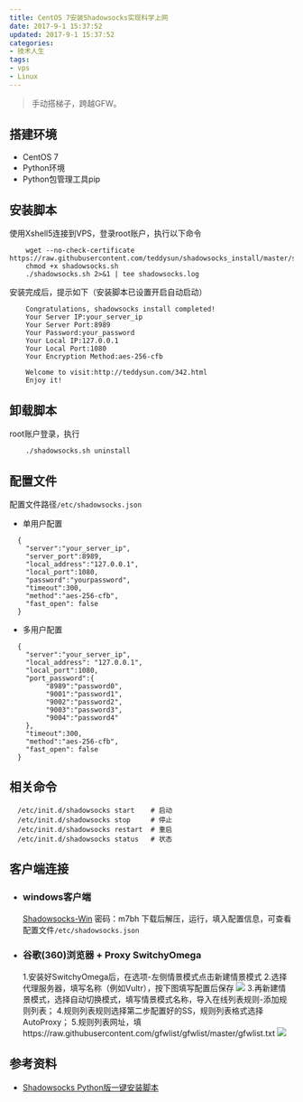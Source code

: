 ```yaml
---
title: CentOS 7安装Shadowsocks实现科学上网
date: 2017-9-1 15:37:52
updated: 2017-9-1 15:37:52
categories:
- 技术人生
tags:
- vps
- Linux
---
```


> 手动搭梯子，跨越GFW。

<!-- more -->

## 搭建环境

- CentOS 7
- Python环境
- Python包管理工具pip

## 安装脚本

使用Xshell5连接到VPS，登录root账户，执行以下命令
```
    wget --no-check-certificate https://raw.githubusercontent.com/teddysun/shadowsocks_install/master/shadowsocks.sh
    chmod +x shadowsocks.sh
    ./shadowsocks.sh 2>&1 | tee shadowsocks.log
```

安装完成后，提示如下（安装脚本已设置开启自动启动）
```
    Congratulations, shadowsocks install completed!
    Your Server IP:your_server_ip
    Your Server Port:8989
    Your Password:your_password
    Your Local IP:127.0.0.1
    Your Local Port:1080
    Your Encryption Method:aes-256-cfb

    Welcome to visit:http://teddysun.com/342.html
    Enjoy it!
```

## 卸载脚本
root账户登录，执行
```
    ./shadowsocks.sh uninstall
```

## 配置文件

配置文件路径`/etc/shadowsocks.json`

- 单用户配置
```
  {
    "server":"your_server_ip",
    "server_port":8989,
    "local_address":"127.0.0.1",
    "local_port":1080,
    "password":"yourpassword",
    "timeout":300,
    "method":"aes-256-cfb",
    "fast_open": false
  }
```
- 多用户配置
```
  {
    "server":"your_server_ip",
    "local_address": "127.0.0.1",
    "local_port":1080,
    "port_password":{
         "8989":"password0",
         "9001":"password1",
         "9002":"password2",
         "9003":"password3",
         "9004":"password4"
    },
    "timeout":300,
    "method":"aes-256-cfb",
    "fast_open": false
  }
```

## 相关命令

```
  /etc/init.d/shadowsocks start    # 启动
  /etc/init.d/shadowsocks stop     # 停止
  /etc/init.d/shadowsocks restart  # 重启
  /etc/init.d/shadowsocks status   # 状态
```

## 客户端连接

- ### windows客户端
    [Shadowsocks-Win](http://pan.baidu.com/s/1o8aBvL4)  密码：m7bh
    下载后解压，运行，填入配置信息，可查看配置文件`/etc/shadowsocks.json`

- ### 谷歌(360)浏览器 + Proxy SwitchyOmega
  1.安装好SwitchyOmega后，在选项-左侧情景模式点击新建情景模式
  2.选择代理服务器，填写名称（例如Vultr），按下图填写配置后保存
  ![](http://7xwh8v.com1.z0.glb.clouddn.com/17-9-11/51747606.jpg)
  3.再新建情景模式，选择自动切换模式，填写情景模式名称，导入在线列表规则-添加规则列表；
  4.规则列表规则选择第二步配置好的SS，规则列表格式选择AutoProxy；
  5.规则列表网址，填https://raw.githubusercontent.com/gfwlist/gfwlist/master/gfwlist.txt
  ![](http://7xwh8v.com1.z0.glb.clouddn.com/17-9-11/6771281.jpg)

## 参考资料

- [Shadowsocks Python版一键安装脚本](https://teddysun.com/342.html)
